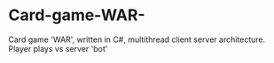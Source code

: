# Card-game-WAR-
Card game 'WAR', written in C#, multithread client server architecture. Player plays vs server 'bot'

